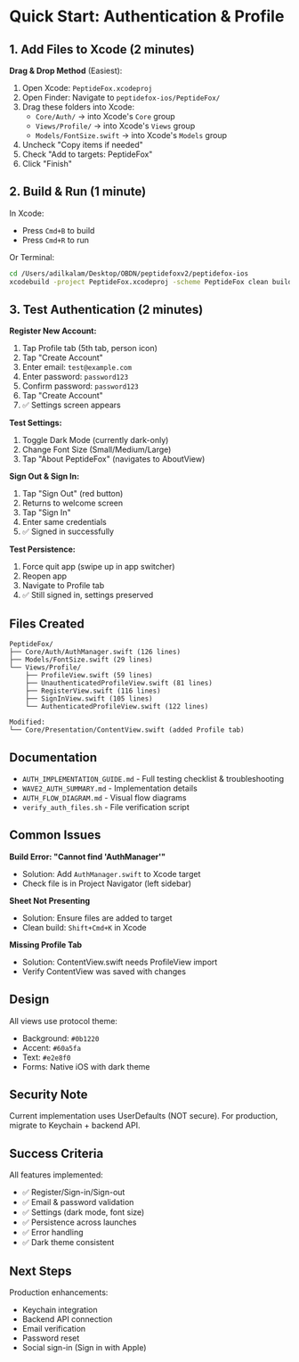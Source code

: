 # Quick Start: Authentication & Profile

## 1. Add Files to Xcode (2 minutes)

**Drag & Drop Method** (Easiest):
1. Open Xcode: `PeptideFox.xcodeproj`
2. Open Finder: Navigate to `peptidefox-ios/PeptideFox/`
3. Drag these folders into Xcode:
   - `Core/Auth/` → into Xcode's `Core` group
   - `Views/Profile/` → into Xcode's `Views` group
   - `Models/FontSize.swift` → into Xcode's `Models` group
4. Uncheck "Copy items if needed"
5. Check "Add to targets: PeptideFox"
6. Click "Finish"

## 2. Build & Run (1 minute)

In Xcode:
- Press `Cmd+B` to build
- Press `Cmd+R` to run

Or Terminal:
```bash
cd /Users/adilkalam/Desktop/OBDN/peptidefoxv2/peptidefox-ios
xcodebuild -project PeptideFox.xcodeproj -scheme PeptideFox clean build
```

## 3. Test Authentication (2 minutes)

**Register New Account:**
1. Tap Profile tab (5th tab, person icon)
2. Tap "Create Account"
3. Enter email: `test@example.com`
4. Enter password: `password123`
5. Confirm password: `password123`
6. Tap "Create Account"
7. ✅ Settings screen appears

**Test Settings:**
1. Toggle Dark Mode (currently dark-only)
2. Change Font Size (Small/Medium/Large)
3. Tap "About PeptideFox" (navigates to AboutView)

**Sign Out & Sign In:**
1. Tap "Sign Out" (red button)
2. Returns to welcome screen
3. Tap "Sign In"
4. Enter same credentials
5. ✅ Signed in successfully

**Test Persistence:**
1. Force quit app (swipe up in app switcher)
2. Reopen app
3. Navigate to Profile tab
4. ✅ Still signed in, settings preserved

## Files Created

```
PeptideFox/
├── Core/Auth/AuthManager.swift (126 lines)
├── Models/FontSize.swift (29 lines)
└── Views/Profile/
    ├── ProfileView.swift (59 lines)
    ├── UnauthenticatedProfileView.swift (81 lines)
    ├── RegisterView.swift (116 lines)
    ├── SignInView.swift (105 lines)
    └── AuthenticatedProfileView.swift (122 lines)

Modified:
└── Core/Presentation/ContentView.swift (added Profile tab)
```

## Documentation

- `AUTH_IMPLEMENTATION_GUIDE.md` - Full testing checklist & troubleshooting
- `WAVE2_AUTH_SUMMARY.md` - Implementation details
- `AUTH_FLOW_DIAGRAM.md` - Visual flow diagrams
- `verify_auth_files.sh` - File verification script

## Common Issues

**Build Error: "Cannot find 'AuthManager'"**
- Solution: Add `AuthManager.swift` to Xcode target
- Check file is in Project Navigator (left sidebar)

**Sheet Not Presenting**
- Solution: Ensure files are added to target
- Clean build: `Shift+Cmd+K` in Xcode

**Missing Profile Tab**
- Solution: ContentView.swift needs ProfileView import
- Verify ContentView was saved with changes

## Design

All views use protocol theme:
- Background: `#0b1220`
- Accent: `#60a5fa`
- Text: `#e2e8f0`
- Forms: Native iOS with dark theme

## Security Note

Current implementation uses UserDefaults (NOT secure).
For production, migrate to Keychain + backend API.

## Success Criteria

All features implemented:
- ✅ Register/Sign-in/Sign-out
- ✅ Email & password validation
- ✅ Settings (dark mode, font size)
- ✅ Persistence across launches
- ✅ Error handling
- ✅ Dark theme consistent

## Next Steps

Production enhancements:
- Keychain integration
- Backend API connection
- Email verification
- Password reset
- Social sign-in (Sign in with Apple)
